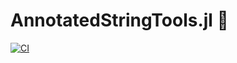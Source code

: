 # AnnotatedStringTools.jl 📝

[![CI](https://github.com/wookay/AnnotatedStringTools.jl/actions/workflows/actions.yml/badge.svg)](https://github.com/wookay/AnnotatedStringTools.jl/actions/workflows/actions.yml)
